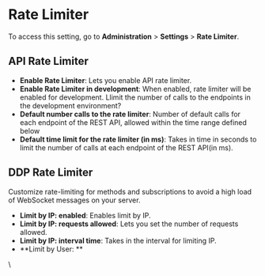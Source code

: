 # Rate Limiter

To access this setting, go to **Administration** > **Settings** > **Rate Limiter**.

## API Rate Limiter <a href="9f0duy7a3no" id="9f0duy7a3no"></a>

* **Enable Rate Limiter**: Lets you enable API  rate limiter.
* **Enable Rate Limiter in development**: When enabled, rate limiter will be enabled for development. Llimit the number of calls to the endpoints in the development environment?
* **Default number calls to the rate limiter**: Number of default calls for each endpoint of the REST API, allowed within the time range defined below
* **Default time limit for the rate limiter (in ms)**: Takes in time in seconds to limit the number of calls at each endpoint of the REST API(in ms).

## DDP Rate Limiter <a href="ikikwb84ti" id="ikikwb84ti"></a>

Customize rate-limiting for methods and subscriptions to avoid a high load of WebSocket messages on your server.

* **Limit by IP: enabled**: Enables limit by IP.
* **Limit by IP: requests allowed**: Lets you set the number of requests allowed.
* **Limit by IP: interval time**: Takes in the interval for limiting IP.
* **Limit by User: **

\
